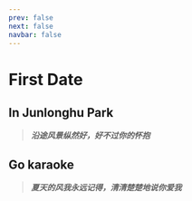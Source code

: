 ```yaml
---
prev: false
next: false
navbar: false
---
```


<script setup>
import PhotoItem from '../.vitepress/components/PhotoItem.vue'
import PhotoAlbum from '../.vitepress/components/PhotoAlbum.vue'
</script>

# First Date

## In Junlonghu Park

> ***沿途风景纵然好，好不过你的怀抱***

<PhotoAlbum>
  <PhotoItem src="/photos/2025/0628_1.png"/>
  <PhotoItem src="/photos/2025/0628_2.png"/>
  <PhotoItem src="/photos/2025/0628_3.png"/>
</PhotoAlbum>

## Go karaoke

> ***夏天的风我永远记得，清清楚楚地说你爱我***

<PhotoAlbum>
  <PhotoItem src="/photos/2025/0628_4.png"/>
</PhotoAlbum>
